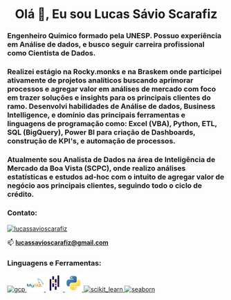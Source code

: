 <h1 align="center">Olá 👋, Eu sou Lucas Sávio Scarafiz</h1>
<h3 align="left">Engenheiro Químico formado pela UNESP. Possuo experiência em Análise de dados, e busco seguir carreira profissional como Cientista de Dados.</h3>
  
<h3 align="left">Realizei estágio na Rocky.monks e na Braskem onde participei ativamente de projetos analíticos buscando aprimorar processos e agregar valor em análises de mercado com foco em trazer soluções e insights para os principais clientes do ramo. Desenvolvi habilidades de Análise de dados, Business Intelligence, e domínio das principais ferramentas e linguagens de programação como: Excel (VBA), Python, ETL, SQL (BigQuery), Power BI para criação de Dashboards, construção de KPI's, e automação de processos.</h3>
  
<h3 align="left">Atualmente sou Analista de Dados na área de Inteligência de Mercado da Boa Vista (SCPC), onde realizo análises estatísticas e estudos ad-hoc com o intuito de agregar valor de negócio aos principais clientes, seguindo todo o ciclo de crédito.
</h3>



<h3 align="left">Contato:</h3>
<p align="left">
<a href="https://linkedin.com/in/lucassavioscarafiz" target="blank"><img align="center" src="https://raw.githubusercontent.com/rahuldkjain/github-profile-readme-generator/master/src/images/icons/Social/linked-in-alt.svg" alt="lucassavioscarafiz" height="30" width="40" /></a>
</p>

📫 **lucassavioscarafiz@gmail.com**

<h3 align="left">Linguagens e Ferramentas:</h3>
<p align="left"> <a href="https://cloud.google.com" target="_blank" rel="noreferrer"> <img src="https://www.vectorlogo.zone/logos/google_cloud/google_cloud-icon.svg" alt="gcp" width="40" height="40"/> </a> <a href="https://www.mysql.com/" target="_blank" rel="noreferrer"> <img src="https://raw.githubusercontent.com/devicons/devicon/master/icons/mysql/mysql-original-wordmark.svg" alt="mysql" width="40" height="40"/> </a> <a href="https://pandas.pydata.org/" target="_blank" rel="noreferrer"> <img src="https://raw.githubusercontent.com/devicons/devicon/2ae2a900d2f041da66e950e4d48052658d850630/icons/pandas/pandas-original.svg" alt="pandas" width="40" height="40"/> </a> <a href="https://www.python.org" target="_blank" rel="noreferrer"> <img src="https://raw.githubusercontent.com/devicons/devicon/master/icons/python/python-original.svg" alt="python" width="40" height="40"/> </a> <a href="https://scikit-learn.org/" target="_blank" rel="noreferrer"> <img src="https://upload.wikimedia.org/wikipedia/commons/0/05/Scikit_learn_logo_small.svg" alt="scikit_learn" width="40" height="40"/> </a> <a href="https://seaborn.pydata.org/" target="_blank" rel="noreferrer"> <img src="https://seaborn.pydata.org/_images/logo-mark-lightbg.svg" alt="seaborn" width="40" height="40"/> </a> </p>


